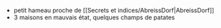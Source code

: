 
- petit hameau proche de [[Secrets et indices/AbreissDorf|AbreissDorf]]
- 3 maisons en mauvais état, quelques champs de patates